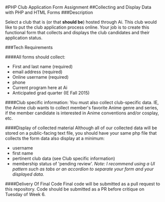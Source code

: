 #PHP Club Application Form Assignment
##Collecting and Display Data with PHP and HTML Forms
###Description

Select a club that is (or that **should be**) hosted through Ai. This club would like to put the club application process online. Your job is to create this functional form that collects and displays the club candidates and their application status.

###Tech Requirements

####All forms should collect:
* First and last name (required)
* email address (required)
* Online username (required)
* phone
* Current program here at Ai
* Anticipated grad quarter (IE Fall 2015)

####Club specific information:
You must also collect club-specific data. IE, the Anime club wants to collect member's favorite Anime genre and series, if the member candidate is interested in Anime conventions and/or cosplay, etc.

####Display of collected material
Although all of our collected data will be stored on a public-facing text file, you should have your same php file that collects the form data also display at a minimum:
* username
* first name
* pertinent club data (see Club specific information) 
* membership status of 'pending review'.
_Note: I recommend using a UI pattern such as tabs or an accordion to separate your form and your displayed data._

####Delivery Of Final Code
Final code will be submitted as a pull request to this repository. Code should be submitted as a PR before critique on Tuesday of Week 6.

